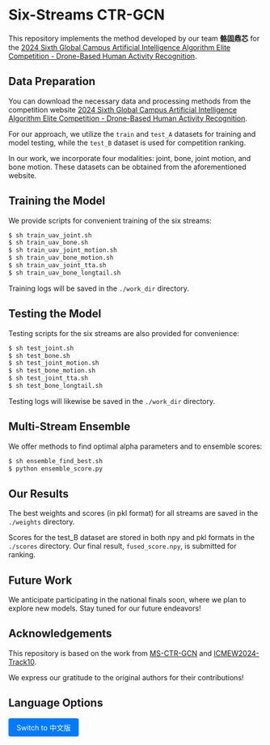 # Six-Streams CTR-GCN

This repository implements the method developed by our team **骼固鼎芯** for the [2024 Sixth Global Campus Artificial Intelligence Algorithm Elite Competition - Drone-Based Human Activity Recognition](https://www.saikr.com/vse/50186).

## Data Preparation

You can download the necessary data and processing methods from the competition website [2024 Sixth Global Campus Artificial Intelligence Algorithm Elite Competition - Drone-Based Human Activity Recognition](https://www.saikr.com/vse/50186).

For our approach, we utilize the `train` and `test_A` datasets for training and model testing, while the `test_B` dataset is used for competition ranking.

In our work, we incorporate four modalities: joint, bone, joint motion, and bone motion. These datasets can be obtained from the aforementioned website.

## Training the Model

We provide scripts for convenient training of the six streams:

```bash
$ sh train_uav_joint.sh
$ sh train_uav_bone.sh
$ sh train_uav_joint_motion.sh
$ sh train_uav_bone_motion.sh
$ sh train_uav_joint_tta.sh
$ sh train_uav_bone_longtail.sh
```

Training logs will be saved in the `./work_dir` directory.

## Testing the Model

Testing scripts for the six streams are also provided for convenience:

```bash
$ sh test_joint.sh
$ sh test_bone.sh
$ sh test_joint_motion.sh
$ sh test_bone_motion.sh
$ sh test_joint_tta.sh
$ sh test_bone_longtail.sh
```

Testing logs will likewise be saved in the `./work_dir` directory.

## Multi-Stream Ensemble

We offer methods to find optimal alpha parameters and to ensemble scores:

```bash
$ sh ensemble_find_best.sh 
$ python ensemble_score.py
```

## Our Results

The best weights and scores (in pkl format) for all streams are saved in the `./weights` directory. 

Scores for the test_B dataset are stored in both npy and pkl formats in the `./scores` directory. Our final result, `fused_score.npy`, is submitted for ranking.

## Future Work

We anticipate participating in the national finals soon, where we plan to explore new models. Stay tuned for our future endeavors!

## Acknowledgements

This repository is based on the work from [MS-CTR-GCN](https://github.com/CarefreeSun/MS-CTR-GCN) and [ICMEW2024-Track10](https://github.com/liujf69/ICMEW2024-Track10). 

We express our gratitude to the original authors for their contributions!

## Language Options

<a href="README.cn.md" style="display:inline-block; padding:8px 16px; background-color:#007bff; color:white; text-decoration:none; border-radius:4px;">Switch to 中文版</a>
